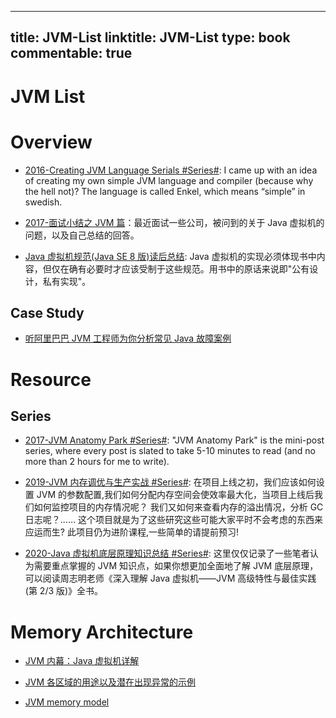 
---
title: JVM-List
linktitle: JVM-List
type: book
commentable: true
---

# JVM List

# Overview

- [2016-Creating JVM Language Serials #Series#](http://jakubdziworski.github.io/categories.html#Enkel-ref): I came up with an idea of creating my own simple JVM language and compiler (because why the hell not)? The language is called Enkel, which means “simple” in swedish.

- [2017-面试小结之 JVM 篇](http://ginobefunny.com/post/jvm_interview_questions/)：最近面试一些公司，被问到的关于 Java 虚拟机的问题，以及自己总结的回答。

- [Java 虚拟机规范(Java SE 8 版)读后总结](http://www.jianshu.com/p/00ffffc9103c?from=timeline): Java 虚拟机的实现必须体现书中内容，但仅在确有必要时才应该受制于这些规范。用书中的原话来说即"公有设计，私有实现"。

## Case Study

- [听阿里巴巴 JVM 工程师为你分析常见 Java 故障案例](http://dbaplus.cn/news-21-173-1.html)

# Resource

## Series

- [2017-JVM Anatomy Park #Series#](http://6me.us/oa8): "JVM Anatomy Park" is the mini-post series, where every post is slated to take 5-10 minutes to read (and no more than 2 hours for me to write).

- [2019-JVM 内存调优与生产实战 #Series#](https://github.com/qiurunze123/memoryoptimization): 在项目上线之初，我们应该如何设置 JVM 的参数配置,我们如何分配内存空间会使效率最大化，当项目上线后我们如何监控项目的内存情况呢？ 我们又如何来查看内存的溢出情况，分析 GC 日志呢？...... 这个项目就是为了这些研究这些可能大家平时不会考虑的东西来应运而生? 此项目仍为进阶课程,一些简单的请提前预习!

- [2020-Java 虚拟机底层原理知识总结 #Series#](https://github.com/doocs/jvm): 这里仅仅记录了一些笔者认为需要重点掌握的 JVM 知识点，如果你想更加全面地了解 JVM 底层原理，可以阅读周志明老师《深入理解 Java 虚拟机——JVM 高级特性与最佳实践(第 2/3 版)》全书。

# Memory Architecture

- [JVM 内幕：Java 虚拟机详解](http://www.importnew.com/17770.html)

- [JVM 各区域的用途以及潜在出现异常的示例](https://www.devh.net/yidongnan/blog/4v312p6ben9jnbg403tsnkvgan)

- [JVM memory model](http://coding-geek.com/jvm-memory-model/#Stack_based_architecture)

    